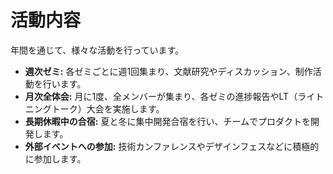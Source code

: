 
# 活動内容

年間を通じて、様々な活動を行っています。

- **週次ゼミ:** 各ゼミごとに週1回集まり、文献研究やディスカッション、制作活動を行います。
- **月次全体会:** 月に1度、全メンバーが集まり、各ゼミの進捗報告やLT（ライトニングトーク）大会を実施します。
- **長期休暇中の合宿:** 夏と冬に集中開発合宿を行い、チームでプロダクトを開発します。
- **外部イベントへの参加:** 技術カンファレンスやデザインフェスなどに積極的に参加します。

